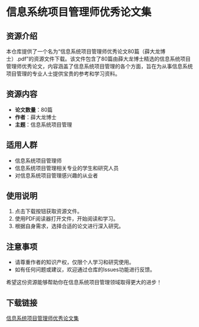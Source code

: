 # 信息系统项目管理师优秀论文集

## 资源介绍

本仓库提供了一个名为“信息系统项目管理师优秀论文80篇（薛大龙博士）.pdf”的资源文件下载。该文件包含了80篇由薛大龙博士精选的信息系统项目管理师优秀论文，内容涵盖了信息系统项目管理的各个方面，旨在为从事信息系统项目管理的专业人士提供宝贵的参考和学习资料。

## 资源内容

- **论文数量**：80篇
- **作者**：薛大龙博士
- **主题**：信息系统项目管理

## 适用人群

- 信息系统项目管理师
- 信息系统项目管理相关专业的学生和研究人员
- 对信息系统项目管理感兴趣的从业者

## 使用说明

1. 点击下载按钮获取资源文件。
2. 使用PDF阅读器打开文件，开始阅读和学习。
3. 根据自身需求，选择合适的论文进行深入研究。

## 注意事项

- 请尊重作者的知识产权，仅限个人学习和研究使用。
- 如有任何问题或建议，欢迎通过仓库的Issues功能进行反馈。

希望这份资源能够帮助你在信息系统项目管理领域取得更大的进步！

## 下载链接

[信息系统项目管理师优秀论文集](https://pan.quark.cn/s/75391bd3654c)